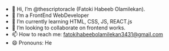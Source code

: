 - 👋 Hi, I’m @thescriptoracle (Fatoki Habeeb Olamilekan).
- 👀 I’m a FrontEnd WebDeveloper
- 🌱 I’m currently learning HTML, CSS, JS, REACT.js
- 💞️ I’m looking to collaborate on frontend works.
- 📫 How to reach me: fatokihabeebolamilekan3431@gmail.com
- 😄 Pronouns: He

<!---
thescriptoracle/thescriptoracle is a ✨ special ✨ repository because its `README.md` (this file) appears on your GitHub profile.
You can click the Preview link to take a look at your changes.
--->
